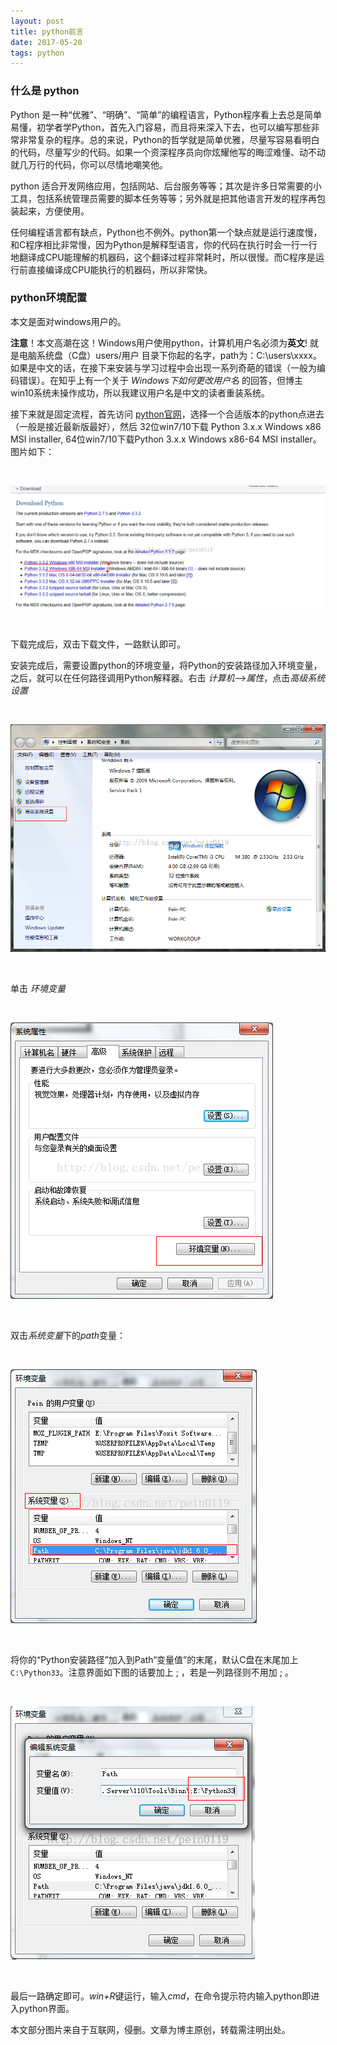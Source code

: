 ```yaml
---
layout: post
title: python前言
date: 2017-05-20
tags: python
---
```



### 什么是 python

   Python 是一种“优雅”、“明确”、“简单”的编程语言，Python程序看上去总是简单易懂，初学者学Python，首先入门容易，而且将来深入下去，也可以编写那些非常非常复杂的程序。总的来说，Python的哲学就是简单优雅，尽量写容易看明白的代码，尽量写少的代码。如果一个资深程序员向你炫耀他写的晦涩难懂、动不动就几万行的代码，你可以尽情地嘲笑他。

   python 适合开发网络应用，包括网站、后台服务等等；其次是许多日常需要的小工具，包括系统管理员需要的脚本任务等等；另外就是把其他语言开发的程序再包装起来，方便使用。

   任何编程语言都有缺点，Python也不例外。python第一个缺点就是运行速度慢，和C程序相比非常慢，因为Python是解释型语言，你的代码在执行时会一行一行地翻译成CPU能理解的机器码，这个翻译过程非常耗时，所以很慢。而C程序是运行前直接编译成CPU能执行的机器码，所以非常快。

	
### python环境配置

本文是面对windows用户的。
   
**注意**！本文高潮在这！Windows用户使用python，计算机用户名必须为**英文**! 就是电脑系统盘（C盘）users/用户 目录下你起的名字，path为：C:\users\xxxx。如果是中文的话，在接下来安装与学习过程中会出现一系列奇葩的错误（一般为编码错误）。在知乎上有一个关于 *Windows下如何更改用户名* 的回答，但博主win10系统未操作成功，所以我建议用户名是中文的读者重装系统。
   
   
接下来就是固定流程，首先访问 [python官网](http://www.python.org/download/)，选择一个合适版本的python点进去（一般是接近最新版最好），然后 32位win7/10下载 Python 3.x.x Windows x86 MSI installer, 64位win7/10下载Python 3.x.x Windows x86-64 MSI installer。图片如下：
   
<br/>
   
![](/images/posts/python/image1.png)

<br/>
   
下载完成后，双击下载文件，一路默认即可。
   
安装完成后，需要设置python的环境变量，将Python的安装路径加入环境变量，之后，就可以在任何路径调用Python解释器。右击 *计算机*-->*属性*，点击*高级系统设置*
   
<br/>
   
![](/images/posts/python/image2.png)

<br/>
   
单击 *环境变量*
   
<br/>
   
![](/images/posts/python/image3.png)

<br/>

双击*系统变量*下的*path*变量：

<br/>
   
![](/images/posts/python/image4.png)

<br/>

将你的“Python安装路径”加入到Path“变量值”的末尾，默认C盘在末尾加上`C:\Python33`。注意界面如下图的话要加上 ; ，若是一列路径则不用加 ; 。

<br/>
   
![](/images/posts/python/image5.png)

<br/>

最后一路确定即可。*win+R*键运行，输入*cmd*，在命令提示符内输入python即进入python界面。

本文部分图片来自于互联网，侵删。文章为博主原创，转载需注明出处。
